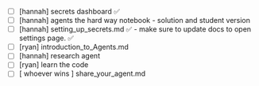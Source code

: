 - [ ] [hannah] secrets dashboard ✅
- [ ] [hannah] agents the hard way notebook - solution and student version
- [ ] [hannah] setting_up_secrets.md  ✅
        - make sure to update docs to open settings page.  ✅
- [ ] [ryan] introduction_to_Agents.md
- [ ] [hannah] research agent
- [ ] [ryan] learn the code
- [ ] [ whoever wins ] share_your_agent.md
